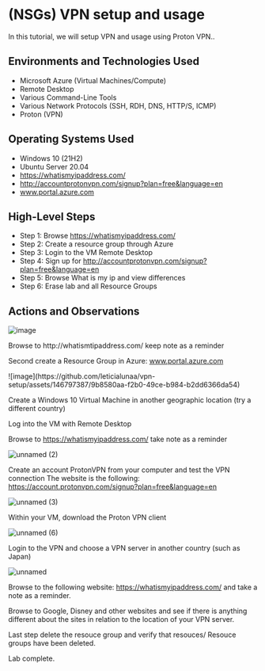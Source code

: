 

<h1>(NSGs) VPN setup and usage </h1>
In this tutorial, we will setup VPN and usage using Proton VPN.. <br />





<h2>Environments and Technologies Used</h2>

- Microsoft Azure (Virtual Machines/Compute)
- Remote Desktop
- Various Command-Line Tools
- Various Network Protocols (SSH, RDH, DNS, HTTP/S, ICMP)
- Proton (VPN)

<h2>Operating Systems Used </h2>

- Windows 10 (21H2)
- Ubuntu Server 20.04
- https://whatismyipaddress.com/
- http://accountprotonvpn.com/signup?plan=free&language=en
- www.portal.azure.com

<h2>High-Level Steps</h2>

- Step 1: Browse https://whatismyipaddress.com/
- Step 2: Create a resource group through Azure
- Step 3: Login to the VM Remote Desktop
- Step 4: Sign up for http://accountprotonvpn.com/signup?plan=free&language=en
- Step 5: Browse What is my ip and view differences
- Step 6: Erase lab and all Resource Groups

<h2>Actions and Observations</h2>


![image](https://github.com/leticialunaa/vpn-setup/assets/146797387/738efc20-02a9-4cbb-98bd-66fc88e9080b)


<p>
Browse to http://whatismtipaddress.com/ keep note as a reminder

Second create a Resource Group in Azure: www.portal.azure.com

</p>
![image](https://github.com/leticialunaa/vpn-setup/assets/146797387/9b8580aa-f2b0-49ce-b984-b2dd6366da54)

Create a Windows 10 Virtual Machine in another geographic location (try a different country)

Log into the VM with Remote Desktop

Browse to https://whatismyipaddress.com/ take note as a reminder

![unnamed (2)](https://github.com/leticialunaa/vpn-setup/assets/146797387/81703198-54a7-4e2d-82f4-51eb28ebb778)

Create an account ProtonVPN from your computer and test the VPN connection
The website is the following: https://account.protonvpn.com/signup?plan=free&language=en


![unnamed (3)](https://github.com/leticialunaa/vpn-setup/assets/146797387/fa0eb083-6423-4f5d-bf46-7bd2f6984945)


Within your VM, download the Proton VPN client

![unnamed (6)](https://github.com/leticialunaa/vpn-setup/assets/146797387/ced2a220-6b2d-4fa2-87ed-4e8451f5f674)


Login to the VPN and choose a VPN server in another country (such as Japan)


![unnamed](https://github.com/leticialunaa/vpn-setup/assets/146797387/61bc352c-9c22-4844-92ea-ba61335b5d45)

Browse to the following website: https://whatismyipaddress.com/ and take a note as a reminder.

Browse to Google, Disney and other websites and see if there is anything different about the sites in relation to the location of your VPN server. 

Last step delete the resouce group and verify that resouces/ Resouce groups have been deleted. 

Lab complete. 




